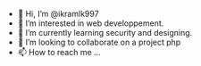 - 👋 Hi, I’m @ikramlk997
- 👀 I’m interested in web developpement.
- 🌱 I’m currently learning security and designing.
- 💞️ I’m looking to collaborate on a project php
- 📫 How to reach me ...

<!---
ikramlk997/ikramlk997 is a ✨ special ✨ repository because its `README.md` (this file) appears on your GitHub profile.
You can click the Preview link to take a look at your changes.
--->
